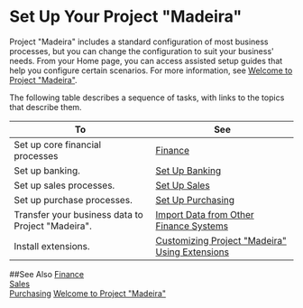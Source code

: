 <properties
	pageTitle="Set Up Your Project “Madeira” | Project “Madeira”"
    description="Set Up Your Project “Madeira”" 
    services="project-madeira" 
    documentationCenter=""
    authors="edupont04"/>
<tags
    ms.service="project-madeira"
    ms.topic="article"
    ms.devlang="na"
    ms.tgt_pltfrm="na"
    ms.workload="Madeira"
    ms.date="05/12/2016"
    ms.author="edupont04" />
    
# Set Up Your Project "Madeira"
Project "Madeira" includes a standard configuration of most business processes, but you can change the configuration to suit your business' needs. 
From your Home page, you can access assisted setup guides that help you configure certain scenarios. For more information, see [Welcome to Project "Madeira"](madeira-get-started.md).  
 
The following table describes a sequence of tasks, with links to the topics that describe them.

| To                                                                  | See                      |
|---------------------------------------------------------------------|--------------------------|
|Set up core financial processes|[Finance](finance-setup-finance.md)|
|Set up banking.|[Set Up Banking](bank-setup-banking.md)|
|Set up sales processes.|[Set Up Sales](sales-setup-sales.md)|
|Set up purchase processes.|[Set Up Purchasing](purchasing-setup-purchasing.md)|
|Transfer your business data to Project "Madeira".| [Import Data from Other Finance Systems](upload-data.md)|
|Install extensions.|[Customizing Project "Madeira" Using Extensions](ui-extensions.md)|

##See Also
[Finance](finance.md)  
[Sales](sales-manage-sales.md)  
[Purchasing](purchasing-manage-purchasing.md)
[Welcome to Project "Madeira"](madeira-get-started.md)
